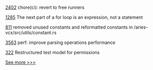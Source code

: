 
[2402](https://github.com/hyperledger/cacti/pull/2402) chore(ci): revert to free runners

[1285](https://github.com/hyperledger/solang/pull/1285) The next part of a for loop is an expression, not a statement

[811](https://github.com/hyperledger/aries-vcx/pull/811) removed unused constants and reformatted constants in /aries-vcx/src/utils/constant.rs

[3563](https://github.com/hyperledger/aries-framework-go/pull/3563) perf: improve parsing operations performance

[322](https://github.com/hyperledger/iroha-java/pull/322) Restructured test model for permissions


[See more >>>](https://start-here.hyperledger.org/pull-requests)
